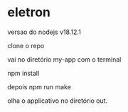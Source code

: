 # eletron

versao do nodejs v18.12.1

clone o repo 

vai no diretório  my-app com o terminal

npm install

depois npm run make

olha o applicativo no diretório out.
